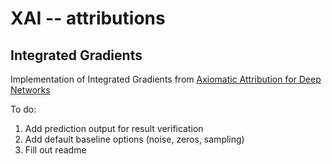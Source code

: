 # XAI -- attributions
## Integrated Gradients

Implementation of Integrated Gradients from [Axiomatic Attribution for Deep Networks](https://arxiv.org/abs/1703.01365)

To do: 
  1) Add prediction output for result verification
  2) Add default baseline options (noise, zeros, sampling)
  3) Fill out readme
